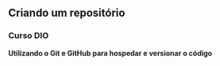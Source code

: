 ## Criando um repositório ## 
### Curso DIO ###


**Utilizando o Git e GitHub para hospedar e versionar o código**

